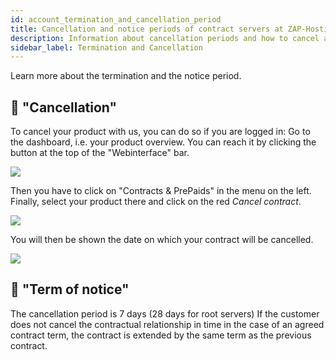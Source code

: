 ```yaml
---
id: account_termination_and_cancellation_period
title: Cancellation and notice periods of contract servers at ZAP-Hosting
description: Information about cancellation periods and how to cancel a contract server at ZAP-Hosting - ZAP-Hosting.com Documentation
sidebar_label: Termination and Cancellation
---
```


Learn more about the termination and the notice period.

## 📙  "Cancellation"

To cancel your product with us, you can do so if you are logged in:
Go to the dashboard, i.e. your product overview. You can reach it by clicking the button at the top of the "Webinterface" bar.

![](https://screensaver01.zap-hosting.com/index.php/s/wwC4cqN7My6HtkM/preview)


Then you have to click on "Contracts & PrePaids" in the menu on the left. Finally, select your product there and click on the red *Cancel contract*.

![](https://screensaver01.zap-hosting.com/index.php/s/KneABRQFJDnMd3n/preview)

You will then be shown the date on which your contract will be cancelled.

![](https://screensaver01.zap-hosting.com/index.php/s/ExapfTFCHbTpSrb/preview)

## 📙  "Term of notice"

The cancellation period is 7 days (28 days for root servers) If the customer does not cancel the contractual relationship in time in the case of an agreed contract term, the contract is extended by the same term as the previous contract.


